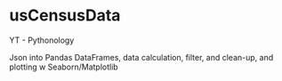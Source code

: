 # usCensusData

YT - Pythonology

Json into Pandas DataFrames, data calculation, filter, and clean-up, and plotting w Seaborn/Matplotlib
